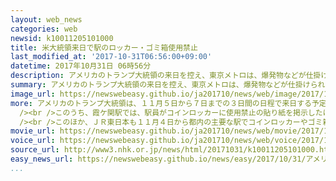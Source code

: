 ```yaml
---
layout: web_news
categories: web
newsid: k10011205101000
title: 米大統領来日で駅のロッカー・ゴミ箱使用禁止
last_modified_at: '2017-10-31T06:56:00+09:00'
datetime: 2017年10月31日 06時56分
description: アメリカのトランプ大統領の来日を控え、東京メトロは、爆発物などが仕掛けられないようにするため、都内の駅でコインロッカーやゴミ箱を一時的に使用できなくする措置を取り始めました。
summary: アメリカのトランプ大統領の来日を控え、東京メトロは、爆発物などが仕掛けられないようにするため、都内の駅でコインロッカーやゴミ箱を一時的に使用できなくする措置を取り始めました。
image_url: https://newswebeasy.github.io/ja201710/news/web/image/2017/10/31/K10011205101_1710310536_1710310556_01_03.jpg
more: アメリカのトランプ大統領は、１１月５日から７日までの３日間の日程で来日する予定です。これを受けて、東京メトロは爆発物などが仕掛けられないようにするため、３０日夜から都内の主要な駅でコインロッカーを、都内のすべての駅でゴミ箱を、それぞれ一時的に使用できなくする措置を取り始めました。<br
  /><br />このうち、霞ケ関駅では、駅員がコインロッカーに使用禁止の貼り紙を掲示したほか、駅構内に置かれていたゴミ箱を１つ１つ撤去していました。利用者の２０代の男性は「コインロッカーやゴミ箱が使えないのは不便ですが、テロを防ぐためにはしかたないのかなと思います」と話していました。<br
  /><br />このほか、ＪＲ東日本も１１月４日から都内の主要な駅でコインロッカーやゴミ箱の使用を禁止するということです。東京メトロやＪＲ東日本は、駅構内や電車内の巡回を行うなどして警戒を強めることにしています。
movie_url: https://newswebeasy.github.io/ja201710/news/web/movie/2017/10/31/k10011205101_201710310536_201710310554.mp4
voice_url: https://newswebeasy.github.io/ja201710/news/web/voice/2017/10/31/k10011205101_201710310536_201710310554.mp3
source_url: http://www3.nhk.or.jp/news/html/20171031/k10011205101000.html
easy_news_url: https://newswebeasy.github.io/news/easy/2017/10/31/アメリカの大統領が来る-駅でゴミ箱などを使えなくする
...
```

